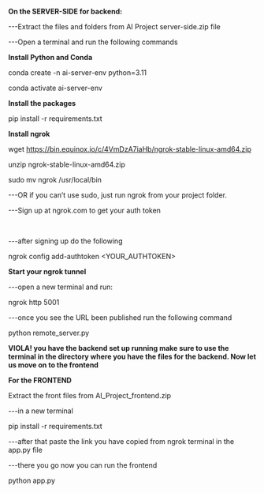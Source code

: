 **On the SERVER-SIDE for backend:**



---Extract the files and folders from AI Project server-side.zip file



---Open a terminal and run the following commands



**Install Python and Conda**



conda create -n ai-server-env python=3.11

conda activate ai-server-env



**Install the packages**



pip install -r requirements.txt



**Install ngrok**



wget https://bin.equinox.io/c/4VmDzA7iaHb/ngrok-stable-linux-amd64.zip

unzip ngrok-stable-linux-amd64.zip

sudo mv ngrok /usr/local/bin







---OR if you can’t use sudo, just run ngrok from your project folder.



---Sign up at ngrok.com to get your auth token

&nbsp;

---after signing up do the following 







ngrok config add-authtoken <YOUR\_AUTHTOKEN>







**Start your ngrok tunnel**



---open a new terminal and run:

ngrok http 5001





---once you see the URL been published run the following command



python remote\_server.py







**VIOLA! you have the backend set up running make sure to use the terminal in the directory where you have the files for the backend. Now let us move on to the frontend**





**For the FRONTEND**

Extract the front files from AI\_Project\_frontend.zip


---in a new terminal



pip install -r requirements.txt





---after that paste the link you have copied from ngrok terminal in the app.py file



---there you go now you can run the frontend





python app.py







